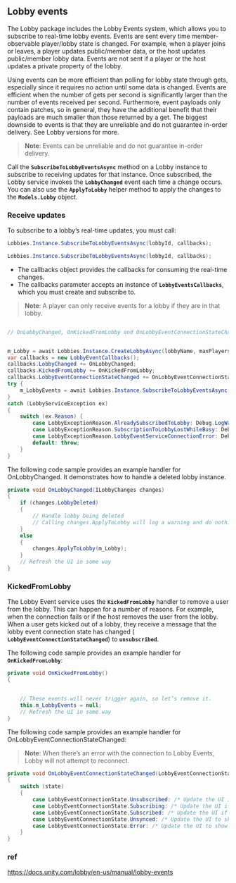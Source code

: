 ## Lobby events

The Lobby package includes the Lobby Events system, which allows you to subscribe to real-time lobby events. Events are sent every time member-observable player/lobby state is changed. For example, when a player joins or leaves, a player updates public/member data, or the host updates public/member lobby data. Events are not sent if a player or the host updates a private property of the lobby.


Using events can be more efficient than polling for lobby state through gets, especially since it requires no action until some data is changed. Events are efficient when the number of gets per second is significantly larger than the number of events received per second. Furthermore, event payloads only contain patches, so in general, they have the additional benefit that their payloads are much smaller than those returned by a get. The biggest downside to events is that they are unreliable and do not guarantee in-order delivery. See Lobby versions for more.

> **Note**: Events can be unreliable and do not guarantee in-order delivery.

Call the **`SubscribeToLobbyEventsAsync`** method on a Lobby instance to subscribe to receiving updates for that instance. Once subscribed, the Lobby service invokes the **`LobbyChanged`** event each time a change occurs. You can also use the **`ApplyToLobby`** helper method to apply the changes to the **`Models.Lobby`** object.



### Receive updates

To subscribe to a lobby’s real-time updates, you must call:

```cs 
Lobbies.Instance.SubscribeToLobbyEventsAsync(lobbyId, callbacks);
```

```cs 
Lobbies.Instance.SubscribeToLobbyEventsAsync(lobbyId, callbacks);
```

-   The callbacks object provides the callbacks for consuming the real-time changes.
-   The callbacks parameter accepts an instance of **`LobbyEventsCallbacks`**, which you must create and subscribe to.

> **Note**: A player can only receive events for a lobby if they are in that lobby.

```cs

// OnLobbyChanged, OnKickedFromLobby and OnLobbyEventConnectionStateChanged handle the events.


m_Lobby = await Lobbies.Instance.CreateLobbyAsync(lobbyName, maxPlayers, options);
var callbacks = new LobbyEventCallbacks();
callbacks.LobbyChanged += OnLobbyChanged;
callbacks.KickedFromLobby += OnKickedFromLobby;
callbacks.LobbyEventConnectionStateChanged += OnLobbyEventConnectionStateChanged;
try {
    m_LobbyEvents = await Lobbies.Instance.SubscribeToLobbyEventsAsync(m_Lobby.Id, callbacks);
}
catch (LobbyServiceException ex)
{
    switch (ex.Reason) {
        case LobbyExceptionReason.AlreadySubscribedToLobby: Debug.LogWarning($"Already subscribed to lobby[{m_Lobby.Id}]. We did not need to try and subscribe again. Exception Message: {ex.Message}"); break;
        case LobbyExceptionReason.SubscriptionToLobbyLostWhileBusy: Debug.LogError($"Subscription to lobby events was lost while it was busy trying to subscribe. Exception Message: {ex.Message}"); throw;
        case LobbyExceptionReason.LobbyEventServiceConnectionError: Debug.LogError($"Failed to connect to lobby events. Exception Message: {ex.Message}"); throw;
        default: throw;
    }
}
```

The following code sample provides an example handler for OnLobbyChanged. It demonstrates how to handle a deleted lobby instance.

```cs
private void OnLobbyChanged(ILobbyChanges changes)
{
    if (changes.LobbyDeleted)
    {
        // Handle lobby being deleted
        // Calling changes.ApplyToLobby will log a warning and do nothing
    }
    else
    {
        changes.ApplyToLobby(m_Lobby);
    }
    // Refresh the UI in some way
}
```

### KickedFromLobby

The Lobby Event service uses the **`KickedFromLobby`** handler to remove a user from the lobby. This can happen for a number of reasons. For example, when the connection fails or if the host removes the user from the lobby. When a user gets kicked out of a lobby, they receive a message that the lobby event connection state has changed ( **`LobbyEventConnectionStateChanged`**) to **`unsubscribed`**.

The following code sample provides an example handler for **`OnKickedFromLobby`**:

```cs
private void OnKickedFromLobby()
{


    // These events will never trigger again, so let’s remove it.
    this.m_LobbyEvents = null;
    // Refresh the UI in some way
}
```

The following code sample provides an example handler for OnLobbyEventConnectionStateChanged:

> **Note**: When there’s an error with the connection to Lobby Events, Lobby will not attempt to reconnect.


```cs
private void OnLobbyEventConnectionStateChanged(LobbyEventConnectionState state)
{
    switch (state)
    {
        case LobbyEventConnectionState.Unsubscribed: /* Update the UI if necessary, as the subscription has been stopped. */ break;
        case LobbyEventConnectionState.Subscribing: /* Update the UI if necessary, while waiting to be subscribed. */ break;
        case LobbyEventConnectionState.Subscribed: /* Update the UI if necessary, to show subscription is working. */ break;
        case LobbyEventConnectionState.Unsynced: /* Update the UI to show connection problems. Lobby will attempt to reconnect automatically. */ break;
        case LobbyEventConnectionState.Error: /* Update the UI to show the connection has errored. Lobby will not attempt to reconnect as something has gone wrong. */
    }
}
```



### ref 
https://docs.unity.com/lobby/en-us/manual/lobby-events
